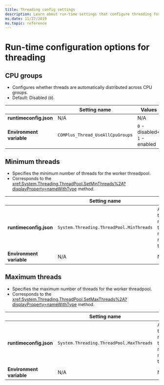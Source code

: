 ```yaml
---
title: Threading config settings
description: Learn about run-time settings that configure threading for .NET Core apps.
ms.date: 11/27/2019
ms.topic: reference
---
```

# Run-time configuration options for threading

## CPU groups

- Configures whether threads are automatically distributed across CPU groups.
- Default: Disabled (`0`).

| | Setting name | Values |
| - | - | - |
| **runtimeconfig.json** | N/A | N/A |
| **Environment variable** | `COMPlus_Thread_UseAllCpuGroups` | `0` - disabled<<br/>`1` - enabled |

## Minimum threads

- Specifies the minimum number of threads for the worker threadpool.
- Corresponds to the <xref:System.Threading.ThreadPool.SetMinThreads%2A?displayProperty=nameWithType> method.

| | Setting name | Values |
| - | - | - |
| **runtimeconfig.json** | `System.Threading.ThreadPool.MinThreads` | An integer that represents the minimum number of threads |
| **Environment variable** | N/A | N/A |

## Maximum threads

- Specifies the maximum number of threads for the worker threadpool.
- Corresponds to the <xref:System.Threading.ThreadPool.SetMaxThreads%2A?displayProperty=nameWithType> method.

| | Setting name | Values |
| - | - | - |
| **runtimeconfig.json** | `System.Threading.ThreadPool.MaxThreads` | An integer that represents the maximum number of threads |
| **Environment variable** | N/A | N/A |
